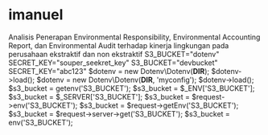# imanuel
Analisis Penerapan Environmental Responsibility, Environmental Accounting Report, dan Environmental Audit terhadap kinerja lingkungan pada perusahaan ekstraktif dan non ekstraktif
S3_BUCKET="dotenv"
SECRET_KEY="souper_seekret_key"
S3_BUCKET="devbucket"
SECRET_KEY="abc123"
$dotenv = new Dotenv\Dotenv(__DIR__);
$dotenv->load();
$dotenv = new Dotenv\Dotenv(__DIR__, 'myconfig');
$dotenv->load();
$s3_bucket = getenv('S3_BUCKET');
$s3_bucket = $_ENV['S3_BUCKET'];
$s3_bucket = $_SERVER['S3_BUCKET'];
$s3_bucket = $request->env('S3_BUCKET');
$s3_bucket = $request->getEnv('S3_BUCKET');
$s3_bucket = $request->server->get('S3_BUCKET');
$s3_bucket = env('S3_BUCKET');
